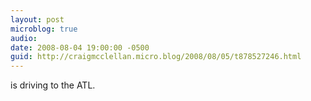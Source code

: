 ```yaml
---
layout: post
microblog: true
audio: 
date: 2008-08-04 19:00:00 -0500
guid: http://craigmcclellan.micro.blog/2008/08/05/t878527246.html
---
```

is driving to the ATL.
